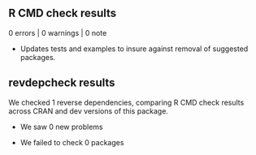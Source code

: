 ## R CMD check results

0 errors | 0 warnings | 0 note

* Updates tests and examples to insure against removal of suggested packages.

## revdepcheck results

We checked 1 reverse dependencies, comparing R CMD check results across CRAN and
dev versions of this package.

 * We saw 0 new problems

 * We failed to check 0 packages
